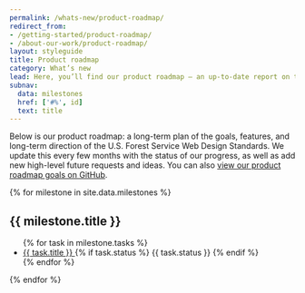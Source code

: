 ```yaml
---
permalink: /whats-new/product-roadmap/
redirect_from:
- /getting-started/product-roadmap/
- /about-our-work/product-roadmap/
layout: styleguide
title: Product roadmap
category: What’s new
lead: Here, you’ll find our product roadmap — an up-to-date report on the work we’re doing.
subnav:
  data: milestones
  href: ['#%', id]
  text: title
---
```


Below is our product roadmap: a long-term plan of the goals, features,
and long-term direction of the U.S. Forest Service Web Design Standards. We update this
every few months with the status of our progress, as well as add new
high-level future requests and ideas. You can also <a href="https://github.com/uswds/uswds/milestone/52" class="">view our product roadmap goals on GitHub</a>.

{% for milestone in site.data.milestones %}

<section>
  <h2 id="{{ milestone.id }}">{{ milestone.title }}</h2>
  <ul class="product-roadmap-list">
  {% for task in milestone.tasks %}
    <li>
      <a href="{{ task.url }}">
        {{ task.title }}
      </a>
      {% if task.status %}
        <span class="usa-label label-{{ task.status | slugify }}">
          {{ task.status }}
        </span>
      {% endif %}
    </li>
  {% endfor %}
  </ul>
</section>
{% endfor %}
